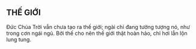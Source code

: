 ## THẾ GIỚI 

Đức Chúa Trời vẫn chưa tạo ra thế giới; ngài chỉ đang tưởng tượng nó, như trong cơn ngái ngủ. Bởi thế cho nên thế giới thật hoàn hảo, chỉ hơi lẫn lộn lung tung.